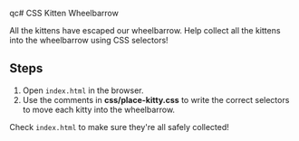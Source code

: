 qc# CSS Kitten Wheelbarrow

All the kittens have escaped our wheelbarrow. Help collect all the kittens into
the wheelbarrow using CSS selectors!

## Steps

1. Open `index.html` in the browser.
2. Use the comments in **css/place-kitty.css** to write the correct selectors to
move each kitty into the wheelbarrow.

Check `index.html` to make sure they're all safely collected!
